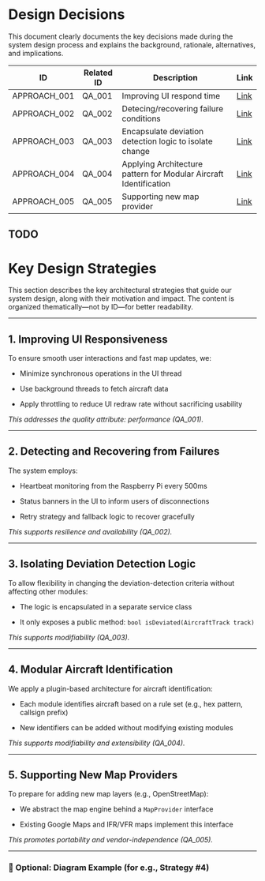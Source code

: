 # Design Decisions

This document clearly documents the key decisions made during the system design process and explains the background, rationale, alternatives, and implications.

| ID           | Related ID | Description                                                  | Link                              |
| ------------ | ---------- | ------------------------------------------------------------ | --------------------------------- |
| APPROACH_001 | QA_001     | Improving UI respond time                                    | [Link](./approachs/approach01.md) |
| APPROACH_002 | QA_002     | Detecing/recovering failure conditions                       | [Link](./approachs/approach02.md) |
| APPROACH_003 | QA_003     | Encapsulate deviation detection logic to isolate change      | [Link](./approachs/approach03.md) |
| APPROACH_004 | QA_004     | Applying Architecture pattern for Modular Aircraft Identification | [Link](./approachs/approach04.md) |
| APPROACH_005 | QA_005     | Supporting new map provider                                  | [Link](./approachs/approach05.md) |







## TODO

# Key Design Strategies

This section describes the key architectural strategies that guide our system design, along with their motivation and impact. The content is organized thematically—not by ID—for better readability.

---

## 1. Improving UI Responsiveness

To ensure smooth user interactions and fast map updates, we:

 - Minimize synchronous operations in the UI thread

 - Use background threads to fetch aircraft data

 - Apply throttling to reduce UI redraw rate without sacrificing usability

_This addresses the quality attribute: performance (QA_001)._

---

## 2. Detecting and Recovering from Failures

The system employs:

 - Heartbeat monitoring from the Raspberry Pi every 500ms

 - Status banners in the UI to inform users of disconnections

 - Retry strategy and fallback logic to recover gracefully

_This supports resilience and availability (QA_002)._

---

## 3. Isolating Deviation Detection Logic

To allow flexibility in changing the deviation-detection criteria without affecting other modules:

 - The logic is encapsulated in a separate service class

 - It only exposes a public method: `bool isDeviated(AircraftTrack track)`

_This supports modifiability (QA_003)._

---

## 4. Modular Aircraft Identification

We apply a plugin-based architecture for aircraft identification:

 - Each module identifies aircraft based on a rule set (e.g., hex pattern, callsign prefix)

 - New identifiers can be added without modifying existing modules

_This supports modifiability and extensibility (QA_004)._

---

## 5. Supporting New Map Providers

To prepare for adding new map layers (e.g., OpenStreetMap):

 - We abstract the map engine behind a `MapProvider` interface

 - Existing Google Maps and IFR/VFR maps implement this interface

_This promotes portability and vendor-independence (QA_005)._

---

### 🔧 Optional: Diagram Example (for e.g., Strategy #4)